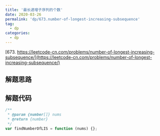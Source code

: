 ```yaml
---
title: '最长递增子序列的个数'
date: 2020-03-26
permalink: 'dp/673.number-of-longest-increasing-subsequence'
tag:
  - dp
categories:
  - dp
---
```


[673. https://leetcode-cn.com/problems/number-of-longest-increasing-subsequence/](https://leetcode-cn.com/problems/number-of-longest-increasing-subsequence/)

## 解题思路

## 解题代码

```js
/**
 * @param {number[]} nums
 * @return {number}
 */
var findNumberOfLIS = function (nums) {};
```
